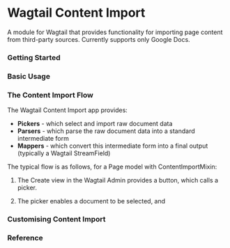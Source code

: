 # Wagtail Content Import

A module for Wagtail that provides functionality for importing page content from third-party sources.
Currently supports only Google Docs. 

### Getting Started

### Basic Usage

### The Content Import Flow

The Wagtail Content Import app provides:
* **Pickers** - which select and import raw document data 
* **Parsers** - which parse the raw document data into a standard intermediate form
* **Mappers** - which convert this intermediate form into a final output (typically a Wagtail StreamField)

The typical flow is as follows, for a Page model with ContentImportMixin:

1. The Create view in the Wagtail Admin provides a button, which calls a picker.

2. The picker enables a document to be selected, and 

### Customising Content Import

### Reference

